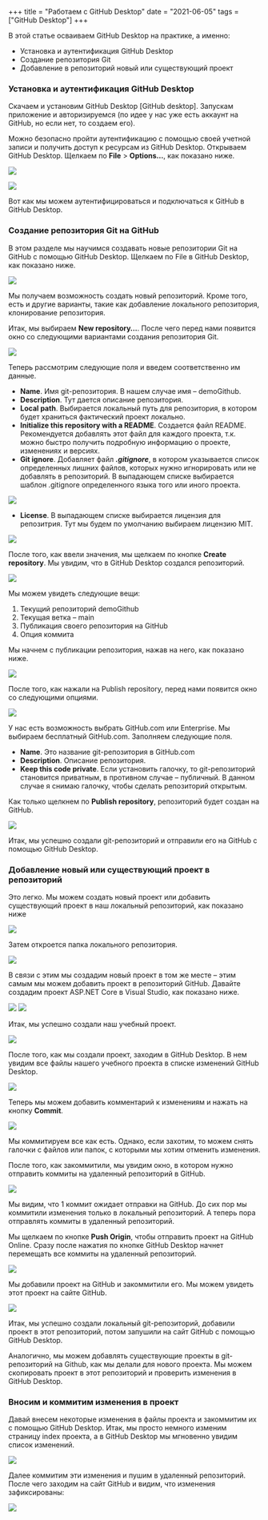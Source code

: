 +++
title = "Работаем с GitHub Desktop"
date = "2021-06-05"
tags = ["GitHub Desktop"]
+++

В этой статье осваиваем GitHub Desktop на практике, а именно:
- Установка и аутентификация GitHub Desktop
- Создание репозитория Git
- Добавление в репозиторий новый или существующий проект

<!--more-->

### Установка и аутентификация GitHub Desktop

Скачаем и установим GitHub Desktop [GitHub desktop]. Запускам приложение и авторизируемся (по идее у нас уже есть аккаунт на GitHub, но если нет, то создаем его).

Можно безопасно пройти аутентификацию с помощью своей учетной записи и получить доступ к ресурсам из GitHub Desktop.
Открываем GitHub Desktop. Щелкаем по **File** > **Options…**, как показано ниже.

![](https://i.postimg.cc/K8934TKr/51.png)

![](https://i.postimg.cc/MZRBtX4q/52.png)

Вот как мы можем аутентифицироваться и подключаться к GitHub в GitHub Desktop.

### Создание репозитория Git на GitHub
В этом разделе мы научимся создавать новые репозитории Git на GitHub с помощью GitHub Desktop.
Щелкаем по File в GitHub Desktop, как показано ниже.

![](https://i.postimg.cc/pXHFSRb8/53.png)

Мы получаем возможность создать новый репозиторий. Кроме того, есть и другие варианты, такие как добавление локального репозитория, клонирование репозитория.

Итак, мы выбираем **New repository…**. После чего перед нами появится окно со следующими вариантами создания репозитория Git.

![](https://i.postimg.cc/FzjJKnc7/54.png)

Теперь рассмотрим следующие поля и введем соответственно им данные.

* **Name**. Имя git-репозитория. В нашем случае имя – demoGithub.
* **Description**. Тут дается описание репозитория.
* **Local path**. Выбирается локальный путь для репозитория, в котором будет храниться фактический проект локально.
* **Initialize this repository with a README**. Создается файл README. Рекомендуется добавлять этот файл для каждого проекта, т.к. можно быстро получить подробную информацию о проекте, изменениях и версиях.
* **Git ignore**. Добавляет файл ***.gitignore***, в котором указывается список определенных лишних файлов, которых нужно игнорировать или не добавлять в репозиторий. В выпадающем списке выбирается шаблон .gitignore определенного языка того или иного проекта.

![](https://i.postimg.cc/9037CjD6/55.png)

* **License**. В выпадающем списке выбирается лицензия для репозитрия. Тут мы будем по умолчанию выбираем лицензию MIT.

![](https://i.postimg.cc/76J2FLZ1/56.png)

После того, как ввели значения, мы щелкаем по кнопке **Create repository**. Мы увидим, что в GitHub Desktop создался репозиторий.

![](https://i.postimg.cc/FK7dSK3t/57.png)

Мы можем увидеть следующие вещи:
1.	Текущий репозиторий demoGithub
2.	Текущая ветка – main
3.	Публикация своего репозитория на GitHub
4.	Опция коммита

Мы начнем с публикации репозитория, нажав на него, как показано ниже.

![](https://i.postimg.cc/nhVQH2Lh/58.png)

После того, как нажали на Publish repository, перед нами появится окно со следующими опциями.

![](https://i.postimg.cc/YqzWKZMP/59.png)

У нас есть возможность выбрать GitHub.com или Enterprise. Мы выбираем бесплатный GitHub.com. Заполняем следующие поля.

* **Name**. Это название git-репозитория в GitHub.com
* **Description**. Описание репозитория.
* **Keep this code private**. Если установить галочку, то git-репозиторий становится приватным, в противном случае – публичный. В данном случае я снимаю галочку, чтобы сделать репозиторий открытым.

Как только щелкнем по **Publish repository**, репозиторий будет создан на GitHub.

![](https://i.postimg.cc/KYwKDyD1/60.png)

Итак, мы успешно создали git-репозиторий и отправили его на GitHub с помощью GitHub Desktop.

### Добавление новый или существующий проект в репозиторий

Это легко. Мы можем создать новый проект или добавить существующий проект в наш локальный репозиторий, как показано ниже

![](https://i.postimg.cc/661PVjDD/61.png)

Затем откроется папка локального репозитория.

![](https://i.postimg.cc/Y9rPRJ2w/62.png)

В связи с этим мы создадим новый проект в том же месте – этим самым мы можем добавить проект в репозиторий GitHub. Давайте создадим проект ASP.NET Core в Visual Studio, как показано ниже.

![](https://i.postimg.cc/gjrTF86S/63.png)
![](https://i.postimg.cc/fL8rrBkS/64.png)

Итак, мы успешно создали наш учебный проект.

![](https://i.postimg.cc/8zLnS1jS/65.png)

После того, как мы создали проект, заходим в GitHub Desktop. В нем увидим все файлы нашего учебного проекта в списке изменений GitHub Desktop.

![](https://i.postimg.cc/Gprg3Zys/66.png)

Теперь мы можем добавить комментарий к изменениям и нажать на кнопку **Commit**.

![](https://i.postimg.cc/wTCbZtx2/67.png)

Мы коммитируем все как есть. Однако, если захотим, то можем снять галочки с файлов или папок, с которыми мы хотим отменить изменения.

После того, как закоммитили, мы увидим окно, в котором нужно отправить коммиты на удаленный репозиторий в GitHub.

![](https://i.postimg.cc/dtkx5RFD/68.png)

Мы видим, что 1 коммит ожидает отправки на GitHub. До сих пор мы коммитили изменения только в локальный репозиторий. А теперь пора отправлять коммиты в удаленный репозиторий.

Мы щелкаем по кнопке **Push Origin**, чтобы отправить проект на GitHub Online. Сразу после нажатия по кнопке GitHub Desktop начнет перемещать все коммиты на удаленный репозиторий.

![](https://i.postimg.cc/QCPnXCQX/69.png)

Мы добавили проект на GitHub и закоммитили его. Мы можем увидеть этот проект на сайте GitHub.

![](https://i.postimg.cc/R0RsWX7p/70.png)

Итак, мы успешно создали локальный git-репозиторий, добавили проект в этот репозиторий, потом запушили на сайт GitHub с помощью GitHub Desktop.

Аналогично, мы можем добавлять существующие проекты в git-репозиторий на Github, как мы делали для нового проекта. Мы можем скопировать проект в этот репозиторий и проверить изменения в GitHub Desktop.

### Вносим и коммитим изменения в проект

Давай внесем некоторые изменения в файлы проекта и закоммитим их с помощью GitHub Desktop. Итак, мы просто немного изменим страницу index проекта, а в GitHub Desktop мы мгновенно увидим список изменений.

![](https://i.postimg.cc/Y9CXYY8r/71.png)

Далее коммитим эти изменения и пушим в удаленный репозиторий. После чего заходим на сайт GitHub и видим, что изменения зафиксированы:

![](https://i.postimg.cc/C1rcN56j/72.png)